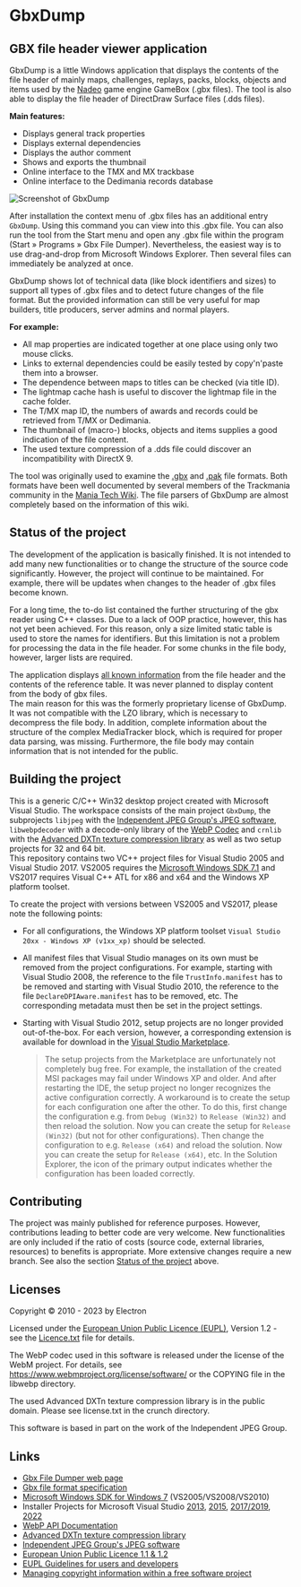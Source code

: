 # GbxDump

## GBX file header viewer application

GbxDump is a little Windows application that displays the contents of the file header of mainly maps, challenges, replays, packs, blocks, objects and items
used by the [Nadeo](https://nadeo.com/) game engine GameBox (.gbx files). The tool is also able to display the file header of DirectDraw Surface files (.dds files).

**Main features:**
- Displays general track properties
- Displays external dependencies
- Displays the author comment
- Shows and exports the thumbnail
- Online interface to the TMX and MX trackbase
- Online interface to the Dedimania records database

![Screenshot of GbxDump](http://wolfgang-rolke.de/gbxdump/gbxdump.jpg)

After installation the context menu of .gbx files has an additional entry `GbxDump`. Using this command you can view into this .gbx file.
You can also run the tool from the Start menu and open any .gbx file within the program (Start » Programs » Gbx File Dumper).
Nevertheless, the easiest way is to use drag-and-drop from Microsoft Windows Explorer. Then several files can immediately be analyzed at once.

GbxDump shows lot of technical data (like block identifiers and sizes) to support all types of .gbx files and to detect future changes of the file format.
But the provided information can still be very useful for map builders, title producers, server admins and normal players.

**For example:**
- All map properties are indicated together at one place using only two mouse clicks.
- Links to external dependencies could be easily tested by copy'n'paste them into a browser.
- The dependence between maps to titles can be checked (via title ID).
- The lightmap cache hash is useful to discover the lightmap file in the cache folder.
- The T/MX map ID, the numbers of awards and records could be retrieved from T/MX or Dedimania.
- The thumbnail of (macro-) blocks, objects and items supplies a good indication of the file content.
- The used texture compression of a .dds file could discover an incompatibility with DirectX 9.

The tool was originally used to examine the [.gbx](https://wiki.xaseco.org/wiki/GBX) and [.pak](https://wiki.xaseco.org/wiki/PAK) file formats.
Both formats have been well documented by several members of the Trackmania community in the [Mania Tech Wiki](https://wiki.xaseco.org/).
The file parsers of GbxDump are almost completely based on the information of this wiki.

## Status of the project

The development of the application is basically finished. It is not intended to add many new functionalities or to change the structure of the source code significantly.
However, the project will continue to be maintained. For example, there will be updates when changes to the header of .gbx files become known.

For a long time, the to-do list contained the further structuring of the gbx reader using C++ classes. Due to a lack of OOP practice, however, this has not yet been achieved.
For this reason, only a size limited static table is used to store the names for identifiers.
But this limitation is not a problem for processing the data in the file header. For some chunks in the file body, however, larger lists are required.

The application displays [all known information](https://wiki.xaseco.org/wiki/GBX) from the file header and the contents of the reference table.
It was never planned to display content from the body of gbx files.  
The main reason for this was the formerly proprietary license of GbxDump. It was not compatible with the LZO library, which is necessary to decompress the file body.
In addition, complete information about the structure of the complex MediaTracker block, which is required for proper data parsing, was missing.
Furthermore, the file body may contain information that is not intended for the public.

## Building the project

This is a generic C/C++ Win32 desktop project created with Microsoft Visual Studio. The workspace consists of the main project `GbxDump`,
the subprojects `libjpeg` with the [Independent JPEG Group's JPEG software](http://www.ijg.org/),
`libwebpdecoder` with a decode-only library of the [WebP Codec](https://github.com/webmproject/libwebp)
and `crnlib` with the [Advanced DXTn texture compression library](https://github.com/BinomialLLC/crunch)
as well as two setup projects for 32 and 64 bit.  
This repository contains two VC++ project files for Visual Studio 2005 and Visual Studio 2017.
VS2005 requires the [Microsoft Windows SDK 7.1](https://www.microsoft.com/en-us/download/details.aspx?id=8279) and VS2017 requires Visual C++ ATL for x86 and x64 and the Windows XP platform toolset.

To create the project with versions between VS2005 and VS2017, please note the following points:
-   For all configurations, the Windows XP platform toolset `Visual Studio 20xx - Windows XP (v1xx_xp)` should be selected.
-   All manifest files that Visual Studio manages on its own must be removed from the project configurations.
    For example, starting with Visual Studio 2008, the reference to the file `TrustInfo.manifest` has to be removed and starting with Visual Studio 2010,
    the reference to the file `DeclareDPIAware.manifest` has to be removed, etc. The corresponding metadata must then be set in the project settings.
-   Starting with Visual Studio 2012, setup projects are no longer provided out-of-the-box.
    For each version, however, a corresponding extension is available for download in the [Visual Studio Marketplace](https://marketplace.visualstudio.com/vs).

    > The setup projects from the Marketplace are unfortunately not completely bug free.
    > For example, the installation of the created MSI packages may fail under Windows XP and older.
    > And after restarting the IDE, the setup project no longer recognizes the active configuration correctly.
    > A workaround is to create the setup for each configuration one after the other.
    > To do this, first change the configuration e.g. from `Debug (Win32)` to `Release (Win32)` and then reload the solution.
    > Now you can create the setup for `Release (Win32)` (but not for other configurations).
    > Then change the configuration to e.g. `Release (x64)` and reload the solution.
    > Now you can create the setup for `Release (x64)`, etc.
    > In the Solution Explorer, the icon of the primary output indicates whether the configuration has been loaded correctly.

## Contributing

The project was mainly published for reference purposes. However, contributions leading to better code are very welcome.
New functionalities are only included if the ratio of costs (source code, external libraries, resources) to benefits is appropriate.
More extensive changes require a new branch. See also the section [Status of the project](#status-of-the-project) above.

## Licenses

Copyright © 2010 - 2023 by Electron

Licensed under the [European Union Public Licence (EUPL)](https://joinup.ec.europa.eu/software/page/eupl), Version 1.2 - see the [Licence.txt](Licence.txt) file for details.

The WebP codec used in this software is released under the license of the WebM project. For details, see https://www.webmproject.org/license/software/ or the COPYING file in the libwebp directory.

The used Advanced DXTn texture compression library is in the public domain. Please see license.txt in the crunch directory.

This software is based in part on the work of the Independent JPEG Group.

## Links
- [Gbx File Dumper web page](http://www.wolfgang-rolke.de/gbxdump/)
- [Gbx file format specification](https://wiki.xaseco.org/wiki/GBX)
- [Microsoft Windows SDK for Windows 7](https://www.microsoft.com/en-us/download/details.aspx?id=8279) (VS2005/VS2008/VS2010)
- Installer Projects for Microsoft Visual Studio [2013](https://marketplace.visualstudio.com/items?itemName=UnniRavindranathan-MSFT.MicrosoftVisualStudio2013InstallerProjects), 
[2015](https://marketplace.visualstudio.com/items?itemName=VisualStudioProductTeam.MicrosoftVisualStudio2015InstallerProjects), 
[2017/2019](https://marketplace.visualstudio.com/items?itemName=VisualStudioProductTeam.MicrosoftVisualStudio2017InstallerProjects), 
[2022](https://marketplace.visualstudio.com/items?itemName=VisualStudioClient.MicrosoftVisualStudio2022InstallerProjects)
- [WebP API Documentation](https://developers.google.com/speed/webp/docs/api)
- [Advanced DXTn texture compression library](https://github.com/BinomialLLC/crunch)
- [Independent JPEG Group's JPEG software](http://www.ijg.org/)
- [European Union Public Licence 1.1 & 1.2](https://joinup.ec.europa.eu/software/page/eupl)
- [EUPL Guidelines for users and developers](https://joinup.ec.europa.eu/collection/eupl/guidelines-users-and-developers)
- [Managing copyright information within a free software project](https://softwarefreedom.org/resources/2012/ManagingCopyrightInformation.html)
